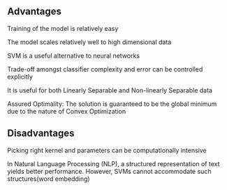 ## Advantages
Training of the model is relatively easy

The model scales relatively well to high dimensional data

SVM is a useful alternative to neural networks

Trade-off amongst classifier complexity and error can be controlled explicitly

It is useful for both Linearly Separable and Non-linearly Separable data

Assured Optimality: The solution is guaranteed to be the global minimum due to the nature of Convex Optimization

## Disadvantages 
Picking right kernel and parameters can be computationally intensive

In Natural Language Processing (NLP), a structured representation of text yields better performance. However, SVMs cannot accommodate such structures(word embedding)
